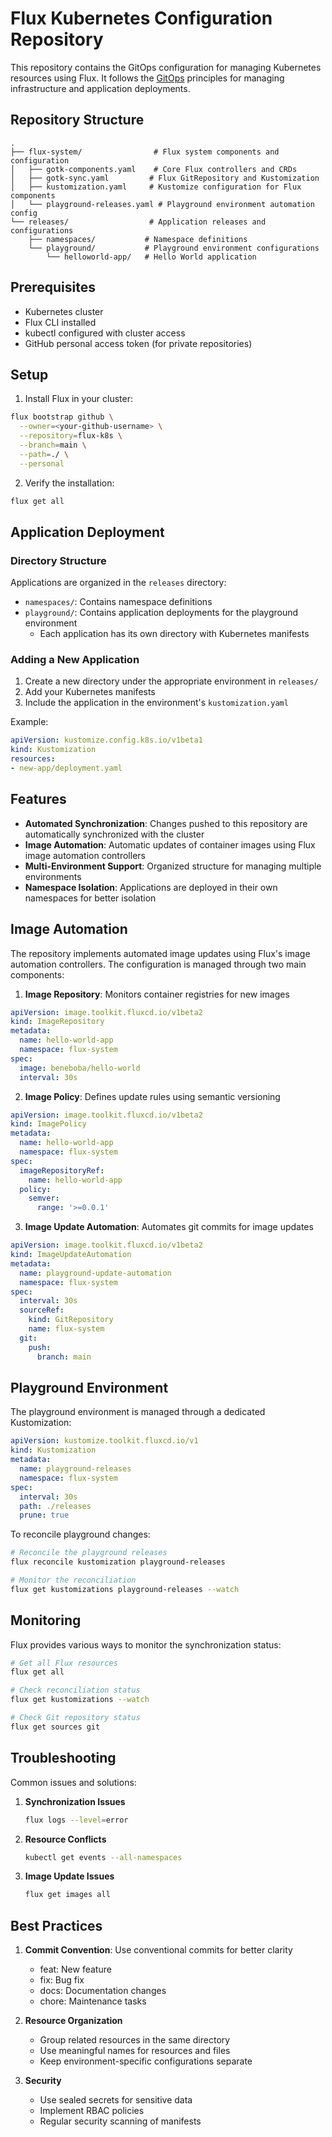 # Flux Kubernetes Configuration Repository

This repository contains the GitOps configuration for managing Kubernetes resources using Flux. It follows the [GitOps](https://www.gitops.tech/) principles for managing infrastructure and application deployments.

## Repository Structure

```plaintext
.
├── flux-system/                # Flux system components and configuration
│   ├── gotk-components.yaml    # Core Flux controllers and CRDs
│   ├── gotk-sync.yaml         # Flux GitRepository and Kustomization
│   ├── kustomization.yaml     # Kustomize configuration for Flux components
│   └── playground-releases.yaml # Playground environment automation config
└── releases/                  # Application releases and configurations
    ├── namespaces/           # Namespace definitions
    └── playground/           # Playground environment configurations
        └── helloworld-app/   # Hello World application
```

## Prerequisites

- Kubernetes cluster
- Flux CLI installed
- kubectl configured with cluster access
- GitHub personal access token (for private repositories)

## Setup

1. Install Flux in your cluster:

```bash
flux bootstrap github \
  --owner=<your-github-username> \
  --repository=flux-k8s \
  --branch=main \
  --path=./ \
  --personal
```

2. Verify the installation:

```bash
flux get all
```

## Application Deployment

### Directory Structure

Applications are organized in the `releases` directory:

- `namespaces/`: Contains namespace definitions
- `playground/`: Contains application deployments for the playground environment
  - Each application has its own directory with Kubernetes manifests

### Adding a New Application

1. Create a new directory under the appropriate environment in `releases/`
2. Add your Kubernetes manifests
3. Include the application in the environment's `kustomization.yaml`

Example:
```yaml
apiVersion: kustomize.config.k8s.io/v1beta1
kind: Kustomization
resources:
- new-app/deployment.yaml
```

## Features

- **Automated Synchronization**: Changes pushed to this repository are automatically synchronized with the cluster
- **Image Automation**: Automatic updates of container images using Flux image automation controllers
- **Multi-Environment Support**: Organized structure for managing multiple environments
- **Namespace Isolation**: Applications are deployed in their own namespaces for better isolation

## Image Automation

The repository implements automated image updates using Flux's image automation controllers. The configuration is managed through two main components:

1. **Image Repository**: Monitors container registries for new images
```yaml
apiVersion: image.toolkit.fluxcd.io/v1beta2
kind: ImageRepository
metadata:
  name: hello-world-app
  namespace: flux-system
spec:
  image: beneboba/hello-world
  interval: 30s
```

2. **Image Policy**: Defines update rules using semantic versioning
```yaml
apiVersion: image.toolkit.fluxcd.io/v1beta2
kind: ImagePolicy
metadata:
  name: hello-world-app
  namespace: flux-system
spec:
  imageRepositoryRef:
    name: hello-world-app
  policy:
    semver:
      range: '>=0.0.1'
```

3. **Image Update Automation**: Automates git commits for image updates
```yaml
apiVersion: image.toolkit.fluxcd.io/v1beta2
kind: ImageUpdateAutomation
metadata:
  name: playground-update-automation
  namespace: flux-system
spec:
  interval: 30s
  sourceRef:
    kind: GitRepository
    name: flux-system
  git:
    push:
      branch: main
```

## Playground Environment

The playground environment is managed through a dedicated Kustomization:

```yaml
apiVersion: kustomize.toolkit.fluxcd.io/v1
kind: Kustomization
metadata:
  name: playground-releases
  namespace: flux-system
spec:
  interval: 30s
  path: ./releases
  prune: true
```

To reconcile playground changes:
```bash
# Reconcile the playground releases
flux reconcile kustomization playground-releases

# Monitor the reconciliation
flux get kustomizations playground-releases --watch
```

## Monitoring

Flux provides various ways to monitor the synchronization status:

```bash
# Get all Flux resources
flux get all

# Check reconciliation status
flux get kustomizations --watch

# Check Git repository status
flux get sources git
```

## Troubleshooting

Common issues and solutions:

1. **Synchronization Issues**
   ```bash
   flux logs --level=error
   ```

2. **Resource Conflicts**
   ```bash
   kubectl get events --all-namespaces
   ```

3. **Image Update Issues**
   ```bash
   flux get images all
   ```

## Best Practices

1. **Commit Convention**: Use conventional commits for better clarity
   - feat: New feature
   - fix: Bug fix
   - docs: Documentation changes
   - chore: Maintenance tasks

2. **Resource Organization**
   - Group related resources in the same directory
   - Use meaningful names for resources and files
   - Keep environment-specific configurations separate

3. **Security**
   - Use sealed secrets for sensitive data
   - Implement RBAC policies
   - Regular security scanning of manifests
